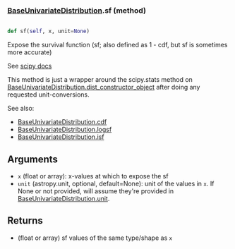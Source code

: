 ### [BaseUnivariateDistribution](BaseUnivariateDistribution.md).sf (method)


```py

def sf(self, x, unit=None)

```



Expose the survival function (sf; also defined as 1 - cdf, but sf is
sometimes more accurate)

See [scipy docs](https://docs.scipy.org/doc/scipy/reference/generated/scipy.stats.rv_continuous.sf.html)

This method is just a wrapper around the scipy.stats method on
[BaseUnivariateDistribution.dist_constructor_object](BaseUnivariateDistribution.dist_constructor_object.md) after doing any requested unit-conversions.

See also:

* [BaseUnivariateDistribution.cdf](BaseUnivariateDistribution.cdf.md)
* [BaseUnivariateDistribution.logsf](BaseUnivariateDistribution.logsf.md)
* [BaseUnivariateDistribution.isf](BaseUnivariateDistribution.isf.md)

Arguments
----------
* `x` (float or array): x-values at which to expose the sf
* `unit` (astropy.unit, optional, default=None): unit of the values
    in `x`.  If None or not provided, will assume they're provided in
    [BaseUnivariateDistribution.unit](BaseUnivariateDistribution.unit.md).

Returns
---------
* (float or array) sf values of the same type/shape as `x`

